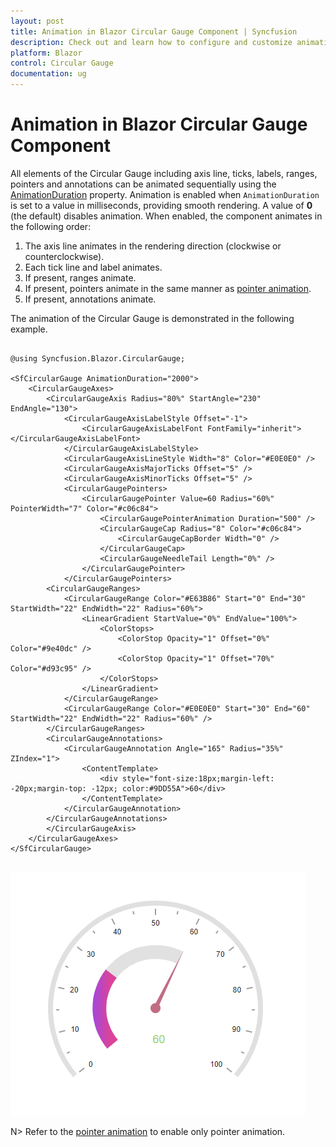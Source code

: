```yaml
---
layout: post
title: Animation in Blazor Circular Gauge Component | Syncfusion
description: Check out and learn how to configure and customize animation in the Syncfusion Blazor Circular Gauge component.
platform: Blazor
control: Circular Gauge
documentation: ug
---
```


# Animation in Blazor Circular Gauge Component

All elements of the Circular Gauge including axis line, ticks, labels, ranges, pointers and annotations can be animated sequentially using the [AnimationDuration](https://help.syncfusion.com/cr/blazor/Syncfusion.Blazor.CircularGauge.SfCircularGauge.html#Syncfusion_Blazor_CircularGauge_SfCircularGauge_AnimationDuration) property. Animation is enabled when `AnimationDuration` is set to a value in milliseconds, providing smooth rendering. A value of **0** (the default) disables animation. When enabled, the component animates in the following order:

1. The axis line animates in the rendering direction (clockwise or counterclockwise).
2. Each tick line and label animates.
3. If present, ranges animate.
4. If present, pointers animate in the same manner as [pointer animation](https://blazor.syncfusion.com/documentation/circular-gauge/pointers#pointer-animation).
5. If present, annotations animate.

The animation of the Circular Gauge is demonstrated in the following example.

```cshtml

@using Syncfusion.Blazor.CircularGauge;

<SfCircularGauge AnimationDuration="2000">
    <CircularGaugeAxes>
        <CircularGaugeAxis Radius="80%" StartAngle="230" EndAngle="130">
            <CircularGaugeAxisLabelStyle Offset="-1">
                <CircularGaugeAxisLabelFont FontFamily="inherit"></CircularGaugeAxisLabelFont>
            </CircularGaugeAxisLabelStyle>
            <CircularGaugeAxisLineStyle Width="8" Color="#E0E0E0" />
            <CircularGaugeAxisMajorTicks Offset="5" />
            <CircularGaugeAxisMinorTicks Offset="5" />
            <CircularGaugePointers>
                <CircularGaugePointer Value=60 Radius="60%" PointerWidth="7" Color="#c06c84">
                    <CircularGaugePointerAnimation Duration="500" />
                    <CircularGaugeCap Radius="8" Color="#c06c84">
                        <CircularGaugeCapBorder Width="0" />
                    </CircularGaugeCap>
                    <CircularGaugeNeedleTail Length="0%" />
                </CircularGaugePointer>
            </CircularGaugePointers>
        <CircularGaugeRanges>
            <CircularGaugeRange Color="#E63B86" Start="0" End="30" StartWidth="22" EndWidth="22" Radius="60%">
                <LinearGradient StartValue="0%" EndValue="100%">
                    <ColorStops>
                        <ColorStop Opacity="1" Offset="0%" Color="#9e40dc" />
                        <ColorStop Opacity="1" Offset="70%" Color="#d93c95" />
                    </ColorStops>
                </LinearGradient>
            </CircularGaugeRange>
            <CircularGaugeRange Color="#E0E0E0" Start="30" End="60" StartWidth="22" EndWidth="22" Radius="60%" />
        </CircularGaugeRanges>
        <CircularGaugeAnnotations>
            <CircularGaugeAnnotation Angle="165" Radius="35%" ZIndex="1">
                <ContentTemplate>
                    <div style="font-size:18px;margin-left: -20px;margin-top: -12px; color:#9DD55A">60</div>
                </ContentTemplate>
            </CircularGaugeAnnotation>
        </CircularGaugeAnnotations>
        </CircularGaugeAxis>
    </CircularGaugeAxes>
</SfCircularGauge>
    
```

![Blazor Circular Gauge Animation](./images/blazor-circulargauge-multiple-elements-animation.gif)

N> Refer to the [pointer animation](https://blazor.syncfusion.com/documentation/circular-gauge/pointers#pointer-animation) to enable only pointer animation.
